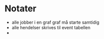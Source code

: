 # Notater

- alle jobber i en graf graf må starte samtidig
- alle hendelser skrives til event tabellen 
-